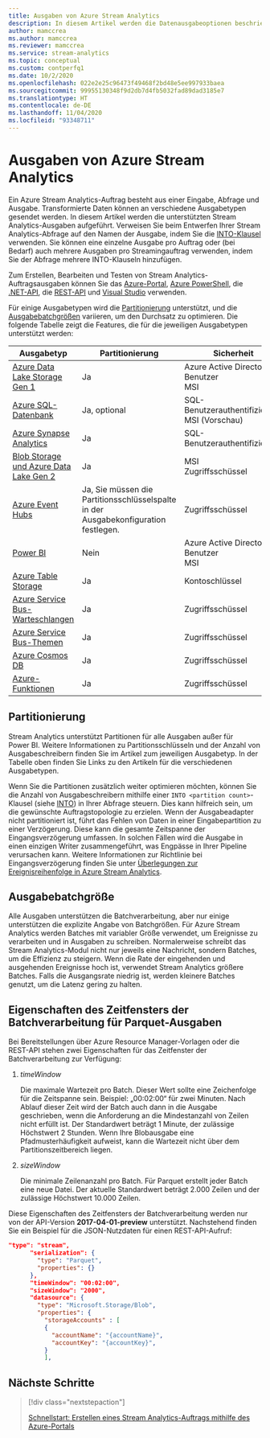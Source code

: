 ```yaml
---
title: Ausgaben von Azure Stream Analytics
description: In diesem Artikel werden die Datenausgabeoptionen beschrieben, die für Azure Stream Analytics verfügbar sind.
author: mamccrea
ms.author: mamccrea
ms.reviewer: mamccrea
ms.service: stream-analytics
ms.topic: conceptual
ms.custom: contperfq1
ms.date: 10/2/2020
ms.openlocfilehash: 022e2e25c96473f49468f2bd48e5ee997933baea
ms.sourcegitcommit: 99955130348f9d2db7d4fb5032fad89dad3185e7
ms.translationtype: HT
ms.contentlocale: de-DE
ms.lasthandoff: 11/04/2020
ms.locfileid: "93348711"
---
```

# <a name="outputs-from-azure-stream-analytics"></a>Ausgaben von Azure Stream Analytics

Ein Azure Stream Analytics-Auftrag besteht aus einer Eingabe, Abfrage und Ausgabe. Transformierte Daten können an verschiedene Ausgabetypen gesendet werden. In diesem Artikel werden die unterstützten Stream Analytics-Ausgaben aufgeführt. Verweisen Sie beim Entwerfen Ihrer Stream Analytics-Abfrage auf den Namen der Ausgabe, indem Sie die [INTO-Klausel](/stream-analytics-query/into-azure-stream-analytics) verwenden. Sie können eine einzelne Ausgabe pro Auftrag oder (bei Bedarf) auch mehrere Ausgaben pro Streamingauftrag verwenden, indem Sie der Abfrage mehrere INTO-Klauseln hinzufügen.

Zum Erstellen, Bearbeiten und Testen von Stream Analytics-Auftragsausgaben können Sie das [Azure-Portal](stream-analytics-quick-create-portal.md#configure-job-output), [Azure PowerShell](stream-analytics-quick-create-powershell.md#configure-output-to-the-job), die [.NET-API](/dotnet/api/microsoft.azure.management.streamanalytics.ioutputsoperations), die [REST-API](/rest/api/streamanalytics/) und [Visual Studio](stream-analytics-quick-create-vs.md) verwenden.

Für einige Ausgabetypen wird die [Partitionierung](#partitioning) unterstützt, und die [Ausgabebatchgrößen](#output-batch-size) variieren, um den Durchsatz zu optimieren. Die folgende Tabelle zeigt die Features, die für die jeweiligen Ausgabetypen unterstützt werden:

| Ausgabetyp | Partitionierung | Sicherheit | 
|-------------|--------------|----------|
|[Azure Data Lake Storage Gen 1](azure-data-lake-storage-gen1-output.md)|Ja|Azure Active Directory-Benutzer </br> MSI|
|[Azure SQL-Datenbank](sql-database-output.md)|Ja, optional|SQL-Benutzerauthentifizierung </br> MSI (Vorschau)|
|[Azure Synapse Analytics](azure-synapse-analytics-output.md)|Ja|SQL-Benutzerauthentifizierung|
|[Blob Storage und Azure Data Lake Gen 2](blob-storage-azure-data-lake-gen2-output.md)|Ja|MSI </br> Zugriffsschüssel|
|[Azure Event Hubs](event-hubs-output.md)|Ja, Sie müssen die Partitionsschlüsselspalte in der Ausgabekonfiguration festlegen.|Zugriffsschüssel|
|[Power BI](power-bi-output.md)|Nein|Azure Active Directory-Benutzer </br> MSI|
|[Azure Table Storage](table-storage-output.md)|Ja|Kontoschlüssel|
|[Azure Service Bus-Warteschlangen](service-bus-queues-output.md)|Ja|Zugriffsschüssel|
|[Azure Service Bus-Themen](service-bus-topics-output.md)|Ja|Zugriffsschüssel|
|[Azure Cosmos DB](azure-cosmos-db-output.md)|Ja|Zugriffsschüssel|
|[Azure-Funktionen](azure-functions-output.md)|Ja|Zugriffsschüssel|

## <a name="partitioning"></a>Partitionierung

Stream Analytics unterstützt Partitionen für alle Ausgaben außer für Power BI. Weitere Informationen zu Partitionsschlüsseln und der Anzahl von Ausgabeschreibern finden Sie im Artikel zum jeweiligen Ausgabetyp. In der Tabelle oben finden Sie Links zu den Artikeln für die verschiedenen Ausgabetypen.  

Wenn Sie die Partitionen zusätzlich weiter optimieren möchten, können Sie die Anzahl von Ausgabeschreibern mithilfe einer `INTO <partition count>`-Klausel (siehe [INTO](/stream-analytics-query/into-azure-stream-analytics#into-shard-count)) in Ihrer Abfrage steuern. Dies kann hilfreich sein, um die gewünschte Auftragstopologie zu erzielen. Wenn der Ausgabeadapter nicht partitioniert ist, führt das Fehlen von Daten in einer Eingabepartition zu einer Verzögerung. Diese kann die gesamte Zeitspanne der Eingangsverzögerung umfassen. In solchen Fällen wird die Ausgabe in einen einzigen Writer zusammengeführt, was Engpässe in Ihrer Pipeline verursachen kann. Weitere Informationen zur Richtlinie bei Eingangsverzögerung finden Sie unter [Überlegungen zur Ereignisreihenfolge in Azure Stream Analytics](./stream-analytics-time-handling.md).

## <a name="output-batch-size"></a>Ausgabebatchgröße

Alle Ausgaben unterstützen die Batchverarbeitung, aber nur einige unterstützen die explizite Angabe von Batchgrößen. Für Azure Stream Analytics werden Batches mit variabler Größe verwendet, um Ereignisse zu verarbeiten und in Ausgaben zu schreiben. Normalerweise schreibt das Stream Analytics-Modul nicht nur jeweils eine Nachricht, sondern Batches, um die Effizienz zu steigern. Wenn die Rate der eingehenden und ausgehenden Ereignisse hoch ist, verwendet Stream Analytics größere Batches. Falls die Ausgangsrate niedrig ist, werden kleinere Batches genutzt, um die Latenz gering zu halten.

## <a name="parquet-output-batching-window-properties"></a>Eigenschaften des Zeitfensters der Batchverarbeitung für Parquet-Ausgaben

Bei Bereitstellungen über Azure Resource Manager-Vorlagen oder die REST-API stehen zwei Eigenschaften für das Zeitfenster der Batchverarbeitung zur Verfügung:

1. *timeWindow*

   Die maximale Wartezeit pro Batch. Dieser Wert sollte eine Zeichenfolge für die Zeitspanne sein. Beispiel: „00:02:00“ für zwei Minuten. Nach Ablauf dieser Zeit wird der Batch auch dann in die Ausgabe geschrieben, wenn die Anforderung an die Mindestanzahl von Zeilen nicht erfüllt ist. Der Standardwert beträgt 1 Minute, der zulässige Höchstwert 2 Stunden. Wenn Ihre Blobausgabe eine Pfadmusterhäufigkeit aufweist, kann die Wartezeit nicht über dem Partitionszeitbereich liegen.

2. *sizeWindow*

   Die minimale Zeilenanzahl pro Batch. Für Parquet erstellt jeder Batch eine neue Datei. Der aktuelle Standardwert beträgt 2.000 Zeilen und der zulässige Höchstwert 10.000 Zeilen.

Diese Eigenschaften des Zeitfensters der Batchverarbeitung werden nur von der API-Version **2017-04-01-preview** unterstützt. Nachstehend finden Sie ein Beispiel für die JSON-Nutzdaten für einen REST-API-Aufruf:

```json
"type": "stream",
      "serialization": {
        "type": "Parquet",
        "properties": {}
      },
      "timeWindow": "00:02:00",
      "sizeWindow": "2000",
      "datasource": {
        "type": "Microsoft.Storage/Blob",
        "properties": {
          "storageAccounts" : [
          {
            "accountName": "{accountName}",
            "accountKey": "{accountKey}",
          }
          ],
```

## <a name="next-steps"></a>Nächste Schritte

> [!div class="nextstepaction"]
>
> [Schnellstart: Erstellen eines Stream Analytics-Auftrags mithilfe des Azure-Portals](stream-analytics-quick-create-portal.md)

<!--Link references-->
[stream.analytics.developer.guide]: ../stream-analytics-developer-guide.md
[stream.analytics.scale.jobs]: stream-analytics-scale-jobs.md
[stream.analytics.introduction]: stream-analytics-introduction.md
[stream.analytics.get.started]: stream-analytics-real-time-fraud-detection.md
[stream.analytics.query.language.reference]: /stream-analytics-query/stream-analytics-query-language-reference
[stream.analytics.rest.api.reference]: /rest/api/streamanalytics/